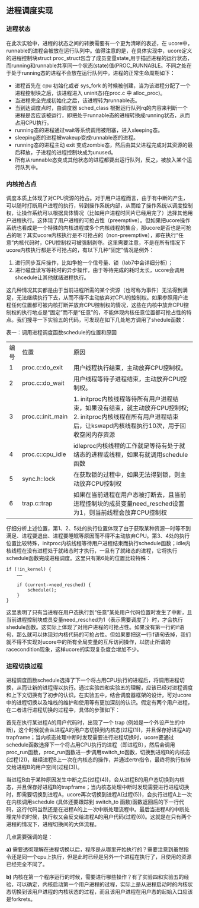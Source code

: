 ## 进程调度实现 

###  进程状态 

在此次实验中，进程的状态之间的转换需要有一个更为清晰的表述，在 ucore中，runnable的进程会被放在运行队列中。值得注意的是，在具体实现中，ucore定义的进程控制块struct proc\_struct包含了成员变量state,用于描述进程的运行状态，而running和runnable共享同一个状态(state)值(PROC\_RUNNABLE。不同之处在于处于running态的进程不会放在运行队列中。进程的正常生命周期如下：

* 进程首先在 cpu 初始化或者 sys\_fork 的时候被创建，当为该进程分配了一个进程控制块之后，该进程进入 uninit态(在proc.c 中 alloc\_proc)。
* 当进程完全完成初始化之后，该进程转为runnable态。
* 当到达调度点时，由调度器 sched\_class 根据运行队列rq的内容来判断一个进程是否应该被运行，即把处于runnable态的进程转换成running状态，从而占用CPU执行。
* running态的进程通过wait等系统调用被阻塞，进入sleeping态。
* sleeping态的进程被wakeup变成runnable态的进程。
* running态的进程主动 exit 变成zombie态，然后由其父进程完成对其资源的最后释放，子进程的进程控制块成为unused。
* 所有从runnable态变成其他状态的进程都要出运行队列，反之，被放入某个运行队列中。

### 内核抢占点 

调度本质上体现了对CPU资源的抢占。对于用户进程而言，由于有中断的产生，可以随时打断用户进程的执行，转到操作系统内部，从而给了操作系统以调度控制权，让操作系统可以根据具体情况（比如用户进程时间片已经用完了）选择其他用户进程执行。这体现了用户进程的可抢占性（preemptive）。但如果把ucore操作系统也看成是一个特殊的内核进程或多个内核线程的集合，那ucore是否也是可抢占的呢？其实ucore内核执行是不可抢占的（non-preemptive），即在执行“任意”内核代码时，CPU控制权可被强制剥夺。这里需要注意，不是在所有情况下ucore内核执行都是不可抢占的，有以下几种“固定”情况是例外：

1. 进行同步互斥操作，比如争抢一个信号量、锁（lab7中会详细分析）；     
2. 进行磁盘读写等耗时的异步操作，由于等待完成的耗时太长，ucore会调用shcedule让其他就绪进程执行。

这几种情况其实都是由于当前进程所需的某个资源（也可称为事件）无法得到满足，无法继续执行下去，从而不得不主动放弃对CPU的控制权。如果参照用户进程任何位置都可被内核打断并放弃CPU控制权的情况，这些在内核中放弃CPU控制权的执行地点是“固定”而不是“任意”的，不能体现内核任意位置都可抢占性的特点。我们搜寻一下实验五的代码，可发现在如下几处地方调用了shedule函数：

表一：调用进程调度函数schedule的位置和原因

<table>
<tr><td>编号</td><td>位置</td><td>原因</td></tr>
<tr><td>1</td><td>proc.c::do_exit</td><td>用户线程执行结束，主动放弃CPU控制权。</td></tr>
<tr><td>2</td><td>proc.c::do_wait</td><td>用户线程等待子进程结束，主动放弃CPU控制权。</td></tr>
<tr><td>3</td><td>proc.c::init_main</td><td>1.  initproc内核线程等待所有用户进程结束，如果没有结束，就主动放弃CPU控制权;
2.  initproc内核线程在所有用户进程结束后，让kswapd内核线程执行10次，用于回收空闲内存资源</td></tr>
<tr><td>4</td><td>proc.c::cpu_idle</td><td>idleproc内核线程的工作就是等待有处于就绪态的进程或线程，如果有就调用schedule函数</td></tr>
<tr><td>5</td><td>sync.h::lock</td><td>在获取锁的过程中，如果无法得到锁，则主动放弃CPU控制权</td></tr>
<tr><td>6</td><td>trap.c::trap</td><td>如果在当前进程在用户态被打断去，且当前进程控制块的成员变量need_resched设置为1，则当前线程会放弃CPU控制权</td></tr>
</table>

仔细分析上述位置，第1、2、5处的执行位置体现了由于获取某种资源一时等不到满足、进程要退出、进程要睡眠等原因而不得不主动放弃CPU。第3、4处的执行位置比较特殊，initproc内核线程等待用户进程结束而执行schedule函数；idle内核线程在没有进程处于就绪态时才执行，一旦有了就绪态的进程，它将执行schedule函数完成进程调度。这里只有第6处的位置比较特殊：

```
if (!in_kernel) {
	……

	if (current->need_resched) {
		schedule();
	}
}
```

这里表明了只有当进程在用户态执行到“任意”某处用户代码位置时发生了中断，且当前进程控制块成员变量need\_resched为1（表示需要调度了）时，才会执行shedule函数。这实际上体现了对用户进程的可抢占性。如果没有第一行的if语句，那么就可以体现对内核代码的可抢占性。但如果要把这一行if语句去掉，我们就不得不实现对ucore中的所有全局变量的互斥访问操作，以防止所谓的racecondition现象，这样ucore的实现复杂度会增加不少。

###  进程切换过程 

进程调度函数schedule选择了下一个将占用CPU执行的进程后，将调用进程切换，从而让新的进程得以执行。通过实验四和实验五的理解，应该已经对进程调度和上下文切换有了初步的认识。在实验五中，结合调度器框架的设计，可对ucore中的进程切换以及堆栈的维护和使用等有更加深刻的认识。假定有两个用户进程，在二者进行进程切换的过程中，具体的步骤如下：

首先在执行某进程A的用户代码时，出现了一个 trap (例如是一个外设产生的中断)，这个时候就会从进程A的用户态切换到内核态(过程(1))，并且保存好进程A的trapframe；当内核态处理中断时发现需要进行进程切换时，ucore要通过schedule函数选择下一个将占用CPU执行的进程（即进程B），然后会调用proc\_run函数，proc\_run函数进一步调用switch\_to函数，切换到进程B的内核态(过程(2))，继续进程B上一次在内核态的操作，并通过ertn指令，最终将执行权转交给进程B的用户空间(过程(3))。

当进程B由于某种原因发生中断之后(过程(4))，会从进程B的用户态切换到内核态，并且保存好进程B的trapframe；当内核态处理中断时发现需要进行进程切换时，即需要切换到进程A，ucore再次切换到进程A(过程(5))，会执行进程A上一次在内核调用schedule (具体还要跟踪到 switch\_to 函数)函数返回后的下一行代码，这行代码当然还是在进程A的上一次中断处理流程中。最后当进程A的中断处理完毕的时候，执行权又会反交给进程A的用户代码(过程(6))。这就是在只有两个进程的情况下，进程切换间的大体流程。

几点需要强调的是：

**a)**
需要透彻理解在进程切换以后，程序是从哪里开始执行的？需要注意到虽然指令还是同一个cpu上执行，但是此时已经是另外一个进程在执行了，且使用的资源已经完全不同了。

**b)**
内核在第一个程序运行的时候，需要进行哪些操作？有了实验四和实验五的经验，可以确定，内核启动第一个用户进程的过程，实际上是从进程启动时的内核状态切换到该用户进程的内核状态的过程，而且该用户进程在用户态的起始入口应该是forkrets。

